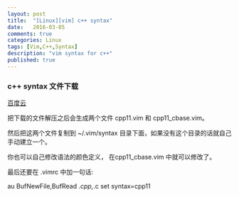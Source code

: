 ```yaml
---
layout: post
title:  "[Linux][vim] c++ syntax"
date:   2016-03-05
comments: true
categories: Linux
tags: [Vim,C++,Syntax]
description: "vim syntax for c++"
published: true
---
```



### c++ syntax 文件下载

<a href="http://pan.baidu.com/s/1qWQO7q0" target="_blank">百度云</a>

把下载的文件解压之后会生成两个文件 cpp11.vim 和 cpp11_cbase.vim。

然后把这两个文件复制到  ~/.vim/syntax 目录下面，如果没有这个目录的话就自己手动建立一个。

你也可以自己修改语法的颜色定义， 在cpp11_cbase.vim 中就可以修改了。

最后还要在  .vimrc 中加一句话:

au BufNewFile,BufRead *.cpp,*.c set syntax=cpp11
